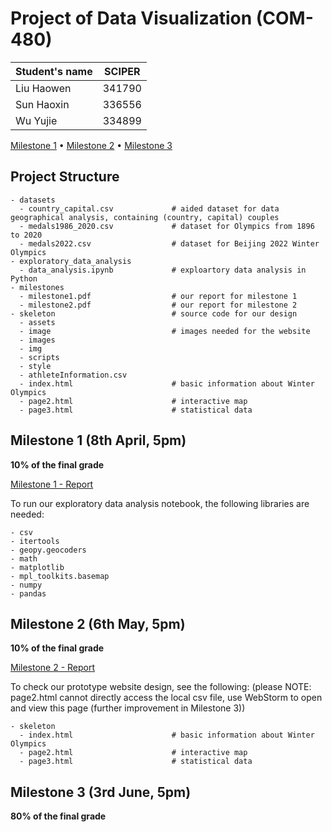 # Project of Data Visualization (COM-480)

| Student's name | SCIPER |
| -------------- | ------ |
| Liu Haowen | 341790 |
| Sun Haoxin | 336556 |
| Wu Yujie | 334899 |

[Milestone 1](milestones/milestone1.pdf) • [Milestone 2](milestones/milestone2.pdf) • [Milestone 3](#milestone-3)

## Project Structure

```
- datasets
  - country_capital.csv             # aided dataset for data geographical analysis, containing (country, capital) couples
  - medals1986_2020.csv             # dataset for Olympics from 1896 to 2020
  - medals2022.csv                  # dataset for Beijing 2022 Winter Olympics
- exploratory_data_analysis
  - data_analysis.ipynb             # exploartory data analysis in Python
- milestones
  - milestone1.pdf                  # our report for milestone 1
  - milestone2.pdf                  # our report for milestone 2
- skeleton                          # source code for our design
  - assets                          
  - image                           # images needed for the website
  - images
  - img
  - scripts
  - style
  - athleteInformation.csv
  - index.html                      # basic information about Winter Olympics
  - page2.html                      # interactive map
  - page3.html                      # statistical data
```


## Milestone 1 (8th April, 5pm)

**10% of the final grade**

[Milestone 1 - Report](milestones/milestone1.pdf)

To run our exploratory data analysis notebook, the following libraries are needed:
```
- csv
- itertools
- geopy.geocoders
- math
- matplotlib
- mpl_toolkits.basemap
- numpy
- pandas
```

## Milestone 2 (6th May, 5pm)

**10% of the final grade**

[Milestone 2 - Report](milestones/milestone2.pdf)

To check our prototype website design, see the following:
(please NOTE: page2.html cannot directly access the local csv file, use WebStorm to open and view this page (further improvement in Milestone 3))
```
- skeleton                         
  - index.html                      # basic information about Winter Olympics
  - page2.html                      # interactive map
  - page3.html                      # statistical data
```


## Milestone 3 (3rd June, 5pm)

**80% of the final grade**
